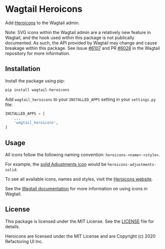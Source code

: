 # Wagtail Heroicons

Add [Heroicons](https://heroicons.com/) to the Wagtail admin.

Note: SVG icons within the Wagtail admin are a relatively new feature in Wagtail, and the hook used within this package is not publically documented. As such, the API provided by Wagtail may change and cause breakage within this package. See Issue [#6107](https://github.com/wagtail/wagtail/issues/6107) and PR [#6028](https://github.com/wagtail/wagtail/pull/6028) in the Wagtail repository for more information.

## Installation

Install the package using pip:

```bash
pip install wagtail-heroicons
```

Add `wagtail_heroicons` to your `INSTALLED_APPS` setting in your `settings.py` file:

```python
INSTALLED_APPS = [
    ...
    'wagtail_heroicons',
]
```

## Usage

All icons follow the following naming convention: `heroicons-<name>-<style>`.

For example, the [solid Adjustments icon](https://heroicons.com/#adjustments-sm-btn) would be `heroicons-adjustments-solid`.

To see all available icons, names and styles, visit the [Heroicons website](https://heroicons.com/).

See the [Wagtail documentation](https://docs.wagtail.org/en/latest/search.html?q=icon) for more information on using icons in Wagtail.

## License

This package is licensed under the MIT License. See the [LICENSE](LICENSE) file for details.

Heroicons are licensed under the MIT License and are Copyright (c) 2020 Refactoring UI Inc.